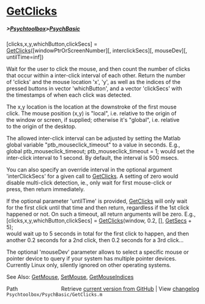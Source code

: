 # [GetClicks](GetClicks)
##### >[Psychtoolbox](Psychtoolbox)>[PsychBasic](PsychBasic)

[clicks,x,y,whichButton,clickSecs] = [GetClicks](GetClicks)([windowPtrOrScreenNumber][, interclickSecs][, mouseDev][, untilTime=inf])  
  
Wait for the user to click the mouse, and then count the number of clicks  
that occur within a inter-click interval of each other. Return the number  
of 'clicks' and the mouse location 'x', 'y', as well as the indices of the  
pressed buttons in vector 'whichButton', and a vector 'clickSecs' with  
the timestamps of when each click was detected.  
  
The x,y location is the location at the downstroke of the first mouse  
click. The mouse position (x,y) is "local", i.e. relative to the origin of  
the window or screen, if supplied; otherwise it's "global", i.e. relative  
to the origin of the desktop.  
  
The allowed inter-click interval can be adjusted by setting the Matlab  
global variable "ptb\_mouseclick\_timeout" to a value in seconds. E.g.,  
global ptb\_mouseclick\_timeout; ptb\_mouseclick\_timeout = 1; would set the  
inter-click interval to 1 second. By default, the interval is 500 msecs.  
  
You can also specify an override interval in the optional argument  
'interClickSecs' for a given call to [GetClicks](GetClicks). A setting of zero would  
disable multi-click detection, ie., only wait for first mouse-click or  
press, then return immediately.  
  
If the optional parameter 'untilTime' is provided, [GetClicks](GetClicks) will only wait  
for the first click until that time and then return, regardless if the 1st click  
happened or not. On such a timeout, all return arguments will be zero. E.g.,  
[clicks,x,y,whichButton,clickSecs] = [GetClicks](GetClicks)(window, 0.2, [], [GetSecs](GetSecs) + 5);  
would wait up to 5 seconds in total for the first click to happen, and then  
another 0.2 seconds for a 2nd click, then 0.2 seconds for a 3rd click...  
  
The optional 'mouseDev' parameter allows to select a specific mouse or  
pointer device to query if your system has multiple pointer devices.  
Currently Linux only, silently ignored on other operating systems.  
  
See Also: [GetMouse](GetMouse), [SetMouse](SetMouse), [GetMouseIndices](GetMouseIndices)  




<div class="code_header" style="text-align:right;">
  <span style="float:left;">Path&nbsp;&nbsp;</span> <span class="counter">Retrieve <a href=
  "https://raw.github.com/Psychtoolbox-3/Psychtoolbox-3/beta/Psychtoolbox/PsychBasic/GetClicks.m">current version from GitHub</a> | View <a href=
  "https://github.com/Psychtoolbox-3/Psychtoolbox-3/commits/beta/Psychtoolbox/PsychBasic/GetClicks.m">changelog</a></span>
</div>
<div class="code">
  <code>Psychtoolbox/PsychBasic/GetClicks.m</code>
</div>

